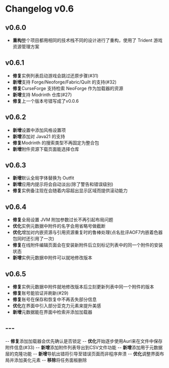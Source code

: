 ﻿# Changelog v0.6

## v0.6.0

- **重构**整个项目都用相同的技术栈不同的设计进行了重构，使用了 Trident 游戏资源管理方案

## v0.6.1

- **修复**实例列表启动游戏会跳过还原步骤(#31)
- **新增**支持 Forge/Neoforge/Fabric/Quilt 的支持(#32)
- **修复**CurseForge 支持检索 NeoForge 作为加载器的资源
- **新增**支持 Modrinth 仓库(#27)
- **修复**上一个版本号错写成了v0.0.6

## v0.6.2

- **新增**设置中添加风格设置项
- **新增**添加对 Java21 的支持
- **修复**Modrinth 的搜索类型不再固定为整合包
- **新增**附件资源下载页面能选择仓库

## v0.6.3

- **新增**默认全局字体替换为 Outfit
- **新增**应用内提示将会自动淡出(除了警告和错误级别)
- **修复**实例备注现在会随着内容超出显示区域而提供滚动能力

## v0.6.4

- **修复**全局设置 JVM 附加参数过长不再引起布局问题
- **优化**实例元数据中附件的名字会用省略号做截断
- **优化**增加对内嵌资源与引用资源重复时的鲁棒处理(点名批评AOF7内嵌着色器包同时还引用了一次)
- **修复**在线附件编辑页面会在安装新附件后立刻标记列表中的同一个附件的安装状态
- **新增**实例元数据中附件可以就地修改版本

## v0.6.5

- **修复**实例元数据中附件就地修改版本后立刻更新列表中同一个附件的版本
- **修复**账号能验证并刷新(#29)
- **修复**账号在保存和恢复中不再丢失部分信息
- **优化**在界面中引入部分亚克力元素来提升美感
- **新增**元数据能在界面中检索并添加加载器

## ---

-- **修复**添加加载器会优先确认是否锁定
-- **优化**开始逐步使用Aurl来在文件中保存附件信息(#33)
-- **新增**添加附件列表导出到CSV文件功能
-- **新增**添加用于元数据层的克隆功能
-- **新增**导航出错将引导至错误页面而非程序奔溃
-- **优化**调整界面布局并添加美化元素
-- **移除**将任务面板删除